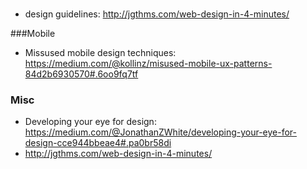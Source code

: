###
* design guidelines: http://jgthms.com/web-design-in-4-minutes/

###Mobile
* Missused mobile design techniques: https://medium.com/@kollinz/misused-mobile-ux-patterns-84d2b6930570#.6oo9fq7tf

### Misc
* Developing your eye for design: https://medium.com/@JonathanZWhite/developing-your-eye-for-design-cce944bbeae4#.pa0br58di
* http://jgthms.com/web-design-in-4-minutes/

